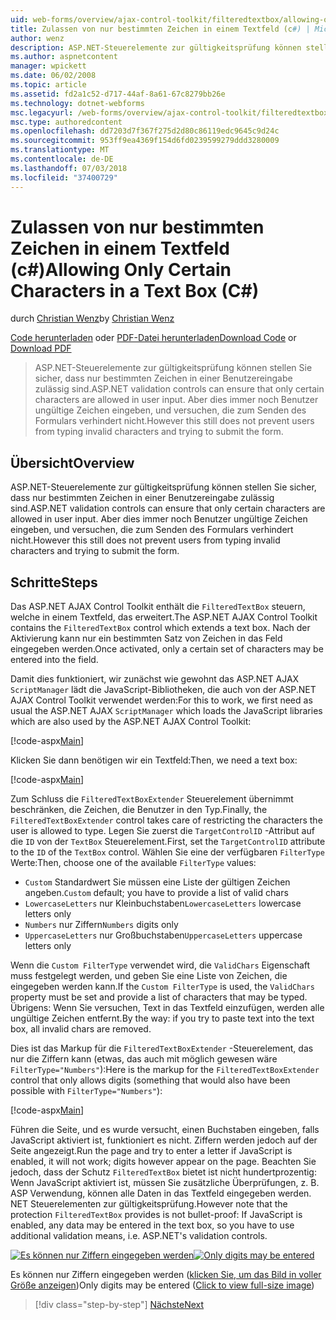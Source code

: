 ```yaml
---
uid: web-forms/overview/ajax-control-toolkit/filteredtextbox/allowing-only-certain-characters-in-a-text-box-cs
title: Zulassen von nur bestimmten Zeichen in einem Textfeld (c#) | Microsoft-Dokumentation
author: wenz
description: ASP.NET-Steuerelemente zur gültigkeitsprüfung können stellen Sie sicher, dass nur bestimmten Zeichen in einer Benutzereingabe zulässig sind. Jedoch ist dies immer noch nicht über die Eingabe ungültig, dass Benutzer...
ms.author: aspnetcontent
manager: wpickett
ms.date: 06/02/2008
ms.topic: article
ms.assetid: fd2a1c52-d717-44af-8a61-67c8279bb26e
ms.technology: dotnet-webforms
msc.legacyurl: /web-forms/overview/ajax-control-toolkit/filteredtextbox/allowing-only-certain-characters-in-a-text-box-cs
msc.type: authoredcontent
ms.openlocfilehash: dd7203d7f367f275d2d80c86119edc9645c9d24c
ms.sourcegitcommit: 953ff9ea4369f154d6fd0239599279ddd3280009
ms.translationtype: MT
ms.contentlocale: de-DE
ms.lasthandoff: 07/03/2018
ms.locfileid: "37400729"
---
```

<a name="allowing-only-certain-characters-in-a-text-box-c"></a><span data-ttu-id="94026-104">Zulassen von nur bestimmten Zeichen in einem Textfeld (c#)</span><span class="sxs-lookup"><span data-stu-id="94026-104">Allowing Only Certain Characters in a Text Box (C#)</span></span>
====================
<span data-ttu-id="94026-105">durch [Christian Wenz](https://github.com/wenz)</span><span class="sxs-lookup"><span data-stu-id="94026-105">by [Christian Wenz](https://github.com/wenz)</span></span>

<span data-ttu-id="94026-106">[Code herunterladen](http://download.microsoft.com/download/4/c/2/4c2def7a-0d23-4055-91f9-1f18504167d7/FilteredTextBox0.cs.zip) oder [PDF-Datei herunterladen](http://download.microsoft.com/download/b/6/a/b6ae89ee-df69-4c87-9bfb-ad1eb2b23373/filteredtextbox0CS.pdf)</span><span class="sxs-lookup"><span data-stu-id="94026-106">[Download Code](http://download.microsoft.com/download/4/c/2/4c2def7a-0d23-4055-91f9-1f18504167d7/FilteredTextBox0.cs.zip) or [Download PDF](http://download.microsoft.com/download/b/6/a/b6ae89ee-df69-4c87-9bfb-ad1eb2b23373/filteredtextbox0CS.pdf)</span></span>

> <span data-ttu-id="94026-107">ASP.NET-Steuerelemente zur gültigkeitsprüfung können stellen Sie sicher, dass nur bestimmten Zeichen in einer Benutzereingabe zulässig sind.</span><span class="sxs-lookup"><span data-stu-id="94026-107">ASP.NET validation controls can ensure that only certain characters are allowed in user input.</span></span> <span data-ttu-id="94026-108">Aber dies immer noch Benutzer ungültige Zeichen eingeben, und versuchen, die zum Senden des Formulars verhindert nicht.</span><span class="sxs-lookup"><span data-stu-id="94026-108">However this still does not prevent users from typing invalid characters and trying to submit the form.</span></span>


## <a name="overview"></a><span data-ttu-id="94026-109">Übersicht</span><span class="sxs-lookup"><span data-stu-id="94026-109">Overview</span></span>

<span data-ttu-id="94026-110">ASP.NET-Steuerelemente zur gültigkeitsprüfung können stellen Sie sicher, dass nur bestimmten Zeichen in einer Benutzereingabe zulässig sind.</span><span class="sxs-lookup"><span data-stu-id="94026-110">ASP.NET validation controls can ensure that only certain characters are allowed in user input.</span></span> <span data-ttu-id="94026-111">Aber dies immer noch Benutzer ungültige Zeichen eingeben, und versuchen, die zum Senden des Formulars verhindert nicht.</span><span class="sxs-lookup"><span data-stu-id="94026-111">However this still does not prevent users from typing invalid characters and trying to submit the form.</span></span>

## <a name="steps"></a><span data-ttu-id="94026-112">Schritte</span><span class="sxs-lookup"><span data-stu-id="94026-112">Steps</span></span>

<span data-ttu-id="94026-113">Das ASP.NET AJAX Control Toolkit enthält die `FilteredTextBox` steuern, welche in einem Textfeld, das erweitert.</span><span class="sxs-lookup"><span data-stu-id="94026-113">The ASP.NET AJAX Control Toolkit contains the `FilteredTextBox` control which extends a text box.</span></span> <span data-ttu-id="94026-114">Nach der Aktivierung kann nur ein bestimmten Satz von Zeichen in das Feld eingegeben werden.</span><span class="sxs-lookup"><span data-stu-id="94026-114">Once activated, only a certain set of characters may be entered into the field.</span></span>

<span data-ttu-id="94026-115">Damit dies funktioniert, wir zunächst wie gewohnt das ASP.NET AJAX `ScriptManager` lädt die JavaScript-Bibliotheken, die auch von der ASP.NET AJAX Control Toolkit verwendet werden:</span><span class="sxs-lookup"><span data-stu-id="94026-115">For this to work, we first need as usual the ASP.NET AJAX `ScriptManager` which loads the JavaScript libraries which are also used by the ASP.NET AJAX Control Toolkit:</span></span>

[!code-aspx[Main](allowing-only-certain-characters-in-a-text-box-cs/samples/sample1.aspx)]

<span data-ttu-id="94026-116">Klicken Sie dann benötigen wir ein Textfeld:</span><span class="sxs-lookup"><span data-stu-id="94026-116">Then, we need a text box:</span></span>

[!code-aspx[Main](allowing-only-certain-characters-in-a-text-box-cs/samples/sample2.aspx)]

<span data-ttu-id="94026-117">Zum Schluss die `FilteredTextBoxExtender` Steuerelement übernimmt beschränken, die Zeichen, die Benutzer in den Typ.</span><span class="sxs-lookup"><span data-stu-id="94026-117">Finally, the `FilteredTextBoxExtender` control takes care of restricting the characters the user is allowed to type.</span></span> <span data-ttu-id="94026-118">Legen Sie zuerst die `TargetControlID` -Attribut auf die `ID` von der `TextBox` Steuerelement.</span><span class="sxs-lookup"><span data-stu-id="94026-118">First, set the `TargetControlID` attribute to the `ID` of the `TextBox` control.</span></span> <span data-ttu-id="94026-119">Wählen Sie eine der verfügbaren `FilterType` Werte:</span><span class="sxs-lookup"><span data-stu-id="94026-119">Then, choose one of the available `FilterType` values:</span></span>

- <span data-ttu-id="94026-120">`Custom` Standardwert Sie müssen eine Liste der gültigen Zeichen angeben.</span><span class="sxs-lookup"><span data-stu-id="94026-120">`Custom` default; you have to provide a list of valid chars</span></span>
- <span data-ttu-id="94026-121">`LowercaseLetters` nur Kleinbuchstaben</span><span class="sxs-lookup"><span data-stu-id="94026-121">`LowercaseLetters` lowercase letters only</span></span>
- <span data-ttu-id="94026-122">`Numbers` nur Ziffern</span><span class="sxs-lookup"><span data-stu-id="94026-122">`Numbers` digits only</span></span>
- <span data-ttu-id="94026-123">`UppercaseLetters` nur Großbuchstaben</span><span class="sxs-lookup"><span data-stu-id="94026-123">`UppercaseLetters` uppercase letters only</span></span>

<span data-ttu-id="94026-124">Wenn die `Custom FilterType` verwendet wird, die `ValidChars` Eigenschaft muss festgelegt werden, und geben Sie eine Liste von Zeichen, die eingegeben werden kann.</span><span class="sxs-lookup"><span data-stu-id="94026-124">If the `Custom FilterType` is used, the `ValidChars` property must be set and provide a list of characters that may be typed.</span></span> <span data-ttu-id="94026-125">Übrigens: Wenn Sie versuchen, Text in das Textfeld einzufügen, werden alle ungültige Zeichen entfernt.</span><span class="sxs-lookup"><span data-stu-id="94026-125">By the way: if you try to paste text into the text box, all invalid chars are removed.</span></span>

<span data-ttu-id="94026-126">Dies ist das Markup für die `FilteredTextBoxExtender` -Steuerelement, das nur die Ziffern kann (etwas, das auch mit möglich gewesen wäre `FilterType="Numbers"`):</span><span class="sxs-lookup"><span data-stu-id="94026-126">Here is the markup for the `FilteredTextBoxExtender` control that only allows digits (something that would also have been possible with `FilterType="Numbers"`):</span></span>

[!code-aspx[Main](allowing-only-certain-characters-in-a-text-box-cs/samples/sample3.aspx)]

<span data-ttu-id="94026-127">Führen die Seite, und es wurde versucht, einen Buchstaben eingeben, falls JavaScript aktiviert ist, funktioniert es nicht. Ziffern werden jedoch auf der Seite angezeigt.</span><span class="sxs-lookup"><span data-stu-id="94026-127">Run the page and try to enter a letter if JavaScript is enabled, it will not work; digits however appear on the page.</span></span> <span data-ttu-id="94026-128">Beachten Sie jedoch, dass der Schutz `FilteredTextBox` bietet ist nicht hundertprozentig: Wenn JavaScript aktiviert ist, müssen Sie zusätzliche Überprüfungen, z. B. ASP Verwendung, können alle Daten in das Textfeld eingegeben werden. NET Steuerelementen zur gültigkeitsprüfung.</span><span class="sxs-lookup"><span data-stu-id="94026-128">However note that the protection `FilteredTextBox` provides is not bullet-proof: If JavaScript is enabled, any data may be entered in the text box, so you have to use additional validation means, i.e. ASP.NET's validation controls.</span></span>


<span data-ttu-id="94026-129">[![Es können nur Ziffern eingegeben werden](allowing-only-certain-characters-in-a-text-box-cs/_static/image2.png)](allowing-only-certain-characters-in-a-text-box-cs/_static/image1.png)</span><span class="sxs-lookup"><span data-stu-id="94026-129">[![Only digits may be entered](allowing-only-certain-characters-in-a-text-box-cs/_static/image2.png)](allowing-only-certain-characters-in-a-text-box-cs/_static/image1.png)</span></span>

<span data-ttu-id="94026-130">Es können nur Ziffern eingegeben werden ([klicken Sie, um das Bild in voller Größe anzeigen](allowing-only-certain-characters-in-a-text-box-cs/_static/image3.png))</span><span class="sxs-lookup"><span data-stu-id="94026-130">Only digits may be entered ([Click to view full-size image](allowing-only-certain-characters-in-a-text-box-cs/_static/image3.png))</span></span>

> [!div class="step-by-step"]
> [<span data-ttu-id="94026-131">Nächste</span><span class="sxs-lookup"><span data-stu-id="94026-131">Next</span></span>](allowing-only-certain-characters-in-a-text-box-vb.md)
